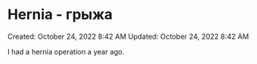 # Hernia - грыжа

Created: October 24, 2022 8:42 AM
Updated: October 24, 2022 8:42 AM

I had a hernia operation a year ago.